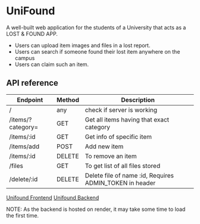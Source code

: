 # UniFound

A well-built web application for the students of a University that acts as a LOST & FOUND APP.

- Users can upload item images and files in a lost report.
- Users can search if someone found their lost item anywhere on the campus
- Users can claim such an item.

## API reference

| Endpoint          | Method | Description                                             |
| ----------------- | ------ | ------------------------------------------------------- |
| /                 | any    | check if server is working                              |
| /items/?category= | GET    | Get all items having that exact category                |
| /items/:id        | GET    | Get info of specific item                               |
| /items/add        | POST   | Add new item                                            |
| /items/:id        | DELETE | To remove an item                                       |
| /files            | GET    | To get list of all files stored                         |
| /delete/:id       | DELETE | Delete file of name :id, Requires ADMIN_TOKEN in header |

[Unifound Frontend](https://unifound.netlify.app/)
[Unifound Backend](https://unifound.onrender.com/)

NOTE: As the backend is hosted on render, it may take some time to load the first time.
